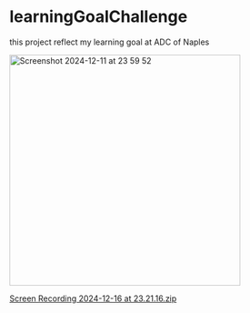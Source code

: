 # learningGoalChallenge
this project reflect my learning goal at ADC of Naples


<img width="406" alt="Screenshot 2024-12-11 at 23 59 52" src="https://github.com/user-attachments/assets/630961a7-e9d9-4025-87f8-280ddbd82def" />

[Screen Recording 2024-12-16 at 23.21.16.zip](https://github.com/user-attachments/files/18157745/Screen.Recording.2024-12-16.at.23.21.16.zip)
